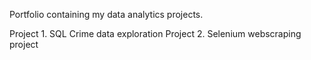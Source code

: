 Portfolio containing my data analytics projects.

Project 1. SQL Crime data exploration
Project 2. Selenium webscraping project
